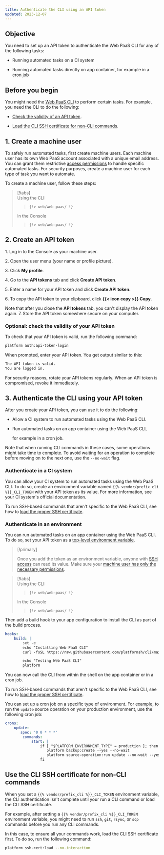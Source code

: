 ```yaml
---
title: Authenticate the CLI using an API token
updated: 2023-12-07
---
```



## Objective  

You need to set up an API token to authenticate the Web PaaS CLI for any of the following tasks:
- Running automated tasks on a CI system

- Running automated tasks directly on app container, for example in a cron job


## Before you begin

You might need the [Web PaaS CLI](../administration-cli) to perform certain tasks.
For example, you need the CLI to do the following:
- [Check the validity of an API token](#optional-check-the-validity-of-your-api-token). 

- [Load the CLI SSH certificate for non-CLI commands](#use-the-cli-ssh-certificate-for-non-cli-commands).



## 1. Create a machine user

To safely run automated tasks, first create machine users.
Each machine user has its own Web PaaS account associated with a unique email address.
You can grant them restrictive [access permissions](../administration-users) to handle specific automated tasks.
For security purposes, create a machine user for each type of task you want to automate.

To create a machine user, follow these steps:

> [!tabs]      
> Using the CLI     
>> ```      
>> {!> web/web-paas/ !}  
>> ```     
> In the Console     
>> ```      
>> {!> web/web-paas/ !}  
>> ```     


## 2. Create an API token

1\. Log in to the Console as your machine user.

2\. Open the user menu (your name or profile picture).

3\. Click **My profile**.

4\. Go to the **API tokens** tab and click **Create API token**.

5\. Enter a name for your API token and click **Create API token**.

6\. To copy the API token to your clipboard, click **{{< icon copy >}} Copy**.

   Note that after you close the **API tokens** tab, you can't display the API token again.
7\. Store the API token somewhere secure on your computer.


### Optional: check the validity of your API token

To check that your API token is valid, run the following command:

```bash
platform auth:api-token-login
```

When prompted, enter your API token.
You get output similar to this:

```bash
The API token is valid.
You are logged in.
```

For security reasons, rotate your API tokens regularly.
When an API token is compromised, revoke it immediately.

## 3. Authenticate the CLI using your API token

After you create your API token, you can use it to do the following:

-  Allow a CI system to run automated tasks using the Web PaaS CLI.

-  Run automated tasks on an app container using the Web PaaS CLI, 

   for example in a cron job. 

Note that when running CLI commands in these cases,
some operations might take time to complete. 
To avoid waiting for an operation to complete before moving on to the next one, 
use the `--no-wait` flag.

### Authenticate in a CI system

<!-- @todo: CLI_TOKEN variable for Upsun -->
You can allow your CI system to run automated tasks using the Web PaaS CLI.
To do so, create an environment variable named `{{% vendor/prefix_cli %}}_CLI_TOKEN` with your API token as its value. 
For more information, see your CI system's official documentation.

To run SSH-based commands that aren't specific to the Web PaaS CLI,
see how to [load the proper SSH certificate](#use-the-cli-ssh-certificate-for-non-cli-commands).

### Authenticate in an environment

You can run automated tasks on an app container using the Web PaaS CLI.
To do so, set your API token as a [top-level environment variable](../../development/variables/_index.md#top-level-environment-variables).

> [!primary]  
> 
> Once you add the token as an environment variable,
> anyone with [SSH access](../../development/development-ssh) can read its value.
> Make sure your [machine user has only the necessary permissions](#1-create-a-machine-user).
> 
> 

> [!tabs]      
> Using the CLI     
>> ```      
>> {!> web/web-paas/ !}  
>> ```     
> In the Console     
>> ```      
>> {!> web/web-paas/ !}  
>> ```     

Then add a build hook to your app configuration to install the CLI as part of the build process.

<!-- @todo: CLI installation path for CI -->
```yaml 
hooks:
    build: |
        set -e
        echo "Installing Web PaaS CLI"
        curl -fsSL https://raw.githubusercontent.com/platformsh/cli/main/installer.sh | bash

        echo "Testing Web PaaS CLI"
        platform
```

You can now call the CLI from within the shell on the app container or in a cron job.

To run SSH-based commands that aren't specific to the Web PaaS CLI,
see how to [load the proper SSH certificate](#use-the-cli-ssh-certificate-for-non-cli-commands).

You can set up a cron job on a specific type of environment.
For example, to run the `update` source operation on your production environment, 
use the following cron job: 

```yaml
crons:
    update:
       spec: '0 0 * * *'
        commands:
            start: |
                if [ "$PLATFORM_ENVIRONMENT_TYPE" = production ]; then
                   platform backup:create --yes --no-wait
                   platform source-operation:run update --no-wait --yes
                fi
```

## Use the CLI SSH certificate for non-CLI commands

When you set a `{{% vendor/prefix_cli %}}_CLI_TOKEN` environment variable,
the CLI authentication isn't complete until your run a CLI command 
or load the CLI SSH certificate.

For example, after setting a `{{% vendor/prefix_cli %}}_CLI_TOKEN` environment variable,
you might need to run `ssh`, `git`, `rsync`, or `scp` commands before you run any CLI commands.

In this case, to ensure all your commands work, load the CLI SSH certificate first.
To do so, run the following command:

```bash
platform ssh-cert:load --no-interaction
```
